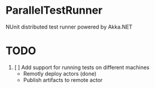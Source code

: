 # ParallelTestRunner

NUnit distributed test runner powered by Akka.NET

# TODO

1. [ ] Add support for running tests on different machines
	- Remotly deploy actors (done)
	- Publish artifacts to remote actor

